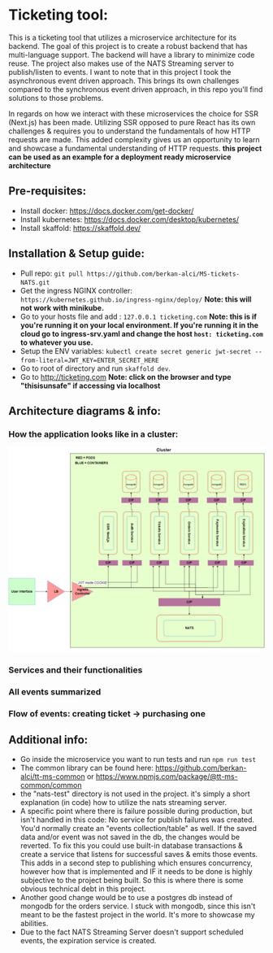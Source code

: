 # Ticketing tool:

This is a ticketing tool that utilizes a microservice architecture for its backend. The goal of this project is to create a robust backend that has multi-language support. The backend will have a library to minimize code reuse. The project also makes use of the NATS Streaming server to publish/listen to events. I want to note that in this project I took the asynchronous event driven approach. This brings its own challenges compared to the synchronous event driven approach, in this repo you'll find solutions to those problems.

In regards on how we interact with these microservices the choice for SSR (Next.js) has been made. Utilizing SSR opposed to pure React has its own challenges & requires you to understand the fundamentals of how HTTP requests are made. This added complexity gives us an opportunity to learn and showcase a fundamental understanding of HTTP requests.
**this project can be used as an example for a deployment ready microservice architecture**

## Pre-requisites:

-   Install docker: https://docs.docker.com/get-docker/
-   Install kubernetes: https://docs.docker.com/desktop/kubernetes/
-   Install skaffold: https://skaffold.dev/

## Installation & Setup guide:

-   Pull repo: `git pull https://github.com/berkan-alci/MS-tickets-NATS.git`
-   Get the ingress NGINX controller: `https://kubernetes.github.io/ingress-nginx/deploy/` **Note: this will not work with minikube.**
-   Go to your hosts file and add : `127.0.0.1 ticketing.com` **Note: this is if you're running it on your local environment. If you're running it in the cloud go to ingress-srv.yaml and change the host `host: ticketing.com` to whatever you use.**
-   Setup the ENV variables: `kubectl create secret generic jwt-secret --from-literal=JWT_KEY=ENTER_SECRET_HERE`
-   Go to root of directory and run `skaffold dev`.
-   Go to http://ticketing.com **Note: click on the browser and type "thisisunsafe" if accessing via localhost**

## Architecture diagrams & info:

### How the application looks like in a cluster:

![Microservice architecture](https://github.com/berkan-alci/MS-tickets-NATS/blob/main/readme/Cluster-Diagram.png)

### Services and their functionalities

### All events summarized

### Flow of events: creating ticket -> purchasing one

## Additional info:

-   Go inside the microservice you want to run tests and run `npm run test`
-   The common library can be found here: https://github.com/berkan-alci/tt-ms-common or https://www.npmjs.com/package/@tt-ms-common/common
-   the "nats-test" directory is not used in the project. it's simply a short explanation (in code) how to utilize the nats streaming server.
-   A specific point where there is failure possible during production, but isn't handled in this code: No service for publish failures was created. You'd normally create an "events collection/table" as well. If the saved data and/or event was not saved in the db, the changes would be reverted. To fix this you could use built-in database transactions & create a service that listens for successful saves & emits those events. This adds in a second step to publishing which ensures concurrency, however how that is implemented and IF it needs to be done is highly subjective to the project being built. So this is where there is some obvious technical debt in this project.
-   Another good change would be to use a postgres db instead of mongodb for the orders service. I stuck with mongodb, since this isn't meant to be the fastest project in the world. It's more to showcase my abilities.
-   Due to the fact NATS Streaming Server doesn't support scheduled events, the expiration service is created.

